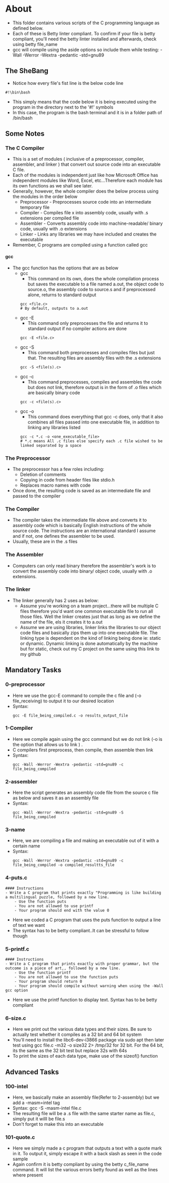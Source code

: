 # About #
- This folder contains various scripts of the C programming language as defined below.
- Each of these is Betty linter compliant. To confirm if your file is betty compliant, you'll need the betty linter installed and afterwards, check using betty file_name
- gcc will compile using the aside options so include them while testing: -Wall -Werror -Wextra -pedantic -std=gnu89

## The SheBang
- Notice how every file's fist line is the below code line 
``` shell
#!\bin\bash 
```
- This simply means that the code below it is being executed using the program in the directory next to the '#!' symbols
- In this case, the program is the bash terminal and it is in a folder path of /bin/bash

## Some Notes 
### The C Compiler
- This is a set of modules ( inclusive of a preprocessor, compiler, assembler, and linker ) that convert out source code into an executable C file. 
- Each of the modules is independent just like how Microsoft Office has independent modules like Word, Excel, etc...Therefore each module has its own functions as we shall see later.
- Generally, however, the whole compiler does the below process using the modules in the order below
    - Preprocessor - Preprocesses source code into an intermediate temporary file
    - Compiler - Compiles file x into assembly code, usually with .s extensions per compiled file
    - Assembler - Converts assembly code into machine-readable/ binary code, usually with .o extensions
    - Linker - Links any libraries we may have included and creates the executable
- Remember, C programs are compiled using a function called gcc
#### gcc
- The gcc function has the options that are as below
    - gcc
        - This command on its own, does the whole compilation process but saves the executable to a file named a.out, the object code to source.o, the assembly code to source.s and if preprocessed alone, returns to standard output
        ``` shell
        gcc <file.c>
        # By default, outputs to a.out
        ```
    - gcc -E
        - This command only preprocesses the file and returns it to standard output if no compiler actions are done
        ``` shell
        gcc -E <file.c>
        ```
    - gcc -S
        - This command both preprocesses and compiles files but just that. The resulting files are assembly files with the .s extensions
        ``` shell
        gcc -S <file(s).c>
        ```
    - gcc -c
        - This command preprocesses, compiles and assembles the code but does not link, therefore output is in the form of .o files which are basically binary code
        ``` shell
        gcc -c <file(s).c>
        ```
    - gcc -o
        - This command does everything that gcc -c does, only that it also combines all files passed into one executable file, in addition to linking any libraries listed
        ``` shell
        gcc -c *.c -o <one_executable_file>
        # *.c means All .c files else specify each .c file wished to be linked separated by a space
        ```
### The Preprocessor
- The preprocessor has a few roles including:
    - Deletion of comments
    - Copying in code from header files like stdio.h
    - Replaces macro names with code
- Once done, the resulting code is saved as an intermediate file and passed to the compiler
### The Compiler
- The compiler takes the intermediate file above and converts it to assembly code which is basically English instructions of the whole source code. The instructions are an international standard I assume and if not, one defines the assembler to be used.
- Usually, these are in the .s  files
### The Assembler
- Computers can only read binary therefore the assembler's work is to convert the assembly code into binary/ object code, usually with .o extensions.
### The linker
- The linker generally has 2 uses as below:
    - Assume you're working on a team project...there will be multiple C files therefore you'd want one common executable file to run all those files. Well the linker creates just that as long as we define the name of the file, els it creates it to a.out
    - Assume we are using libraries, linker links the libraries to our object code files and basically zips them up into one executable file. The linking type is dependent on the kind of linking being done ie: static or dynamic. Dynamic linking is done automatically by the machine but for static, check out my C project on the same using this link to my github

## Mandatory Tasks ##

### 0-preprocessor ###
- Here we use the gcc-E command to compile the c file and (-o file_receiving) to output it to our desired location
- Syntax: 
    ``` Shell
    gcc -E file_being_compiled.c -o results_output_file
    ```

### 1-Compiler ###
- Here we compile again using the gcc command but we do not link (-o is the option that allows us to link ) .
- C compilers first preprocess, then compile, then assemble then link
- Syntax: 
    ``` shell
    gcc -Wall -Werror -Wextra -pedantic -std=gnu89 -c file_being_compiled
    ```
### 2-assembler ###
- Here the script generates an assembly code file from the source c file as below and saves it as an assembly file
- Syntax: 
    ``` shell
    gcc -Wall -Werror -Wextra -pedantic -std=gnu89 -S file_being_compiled
    ```
### 3-name ###
- Here, we are compiling a file and making an executable out of it with a certain name
- Syntax: 
    ``` shell
    gcc -Wall -Werror -Wextra -pedantic -std=gnu89 -c file_being_compiled -o compiled_resultts_file
    ```

### 4-puts.c ###
    #### Instructions
    - Write a C program that prints exactly "Programming is like building a multilingual puzzle, followed by a new line.
        - Use the function puts
        - You are not allowed to use printf
        - Your program should end with the value 0
- Here we coded a C program that uses the puts function to output a line of text we want
- The syntax has to be betty compliant..It can be stressful to follow though

### 5-printf.c ###
    #### Instructions
    - Write a C program that prints exactly with proper grammar, but the outcome is a piece of art,, followed by a new line.
        - Use the function printf
        - You are not allowed to use the function puts
        - Your program should return 0
        - Your program should compile without warning when using the -Wall gcc option
- Here we use the printf function to display text. Syntax has to be betty compliant

### 6-size.c ###
- Here we print out the various data types and their sizes. Be sure to actually test whether it compiles as a 32 bit and 64 bit system
- You'll need to install the libc6-dev-i3866 package via sudo apt then later test using gcc file.c -m32 -o size32 2> /tmp/32 for 32 bit. For the 64 bit, its the same as the 32 bit test but replace 32s with 64s
- To print the sizes of each data type, make use of the sizeof() function

## Advanced Tasks ##

### 100-intel ###
- Here, we basically make an assembly file(Refer to 2-assembly) but we add a -masm=intel tag
- Syntax: gcc -S -masm-intel file.c
- The resulting file will be a .s file with the same starter name as file.c, simply put it willl be file.s
- Don't forget to make this into an executable

### 101-quote.c ###
- Here we simply made a c program that outputs a text with a quote mark in it. To output it, simply escape it with a back slash as seen in the code sample
- Again confirm it is betty compliant by using the betty c_file_name command. It will list the various errors betty found as well as the lines where present

